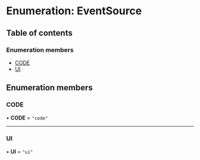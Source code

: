 # Enumeration: EventSource

## Table of contents

### Enumeration members

- [CODE](EventSource.md#code)
- [UI](EventSource.md#ui)

## Enumeration members

### CODE

• **CODE** = `"code"`

___

### UI

• **UI** = `"ui"`
